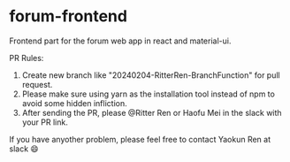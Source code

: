# forum-frontend
Frontend part for the forum web app in react and material-ui.

PR Rules:
1. Create new branch like "20240204-RitterRen-BranchFunction" for pull request.
2. Please make sure using yarn as the installation tool instead of npm to avoid some hidden infliction.
3. After sending the PR, please @Ritter Ren or Haofu Mei in the slack with your PR link.


If you have anyother problem, please feel free to contact Yaokun Ren at slack 😄
